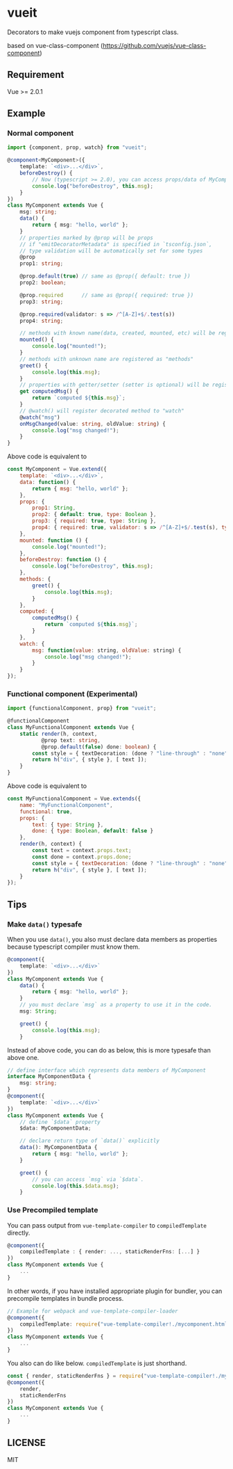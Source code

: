 # vueit

Decorators to make vuejs component from typescript class.

based on vue-class-component (https://github.com/vuejs/vue-class-component)

## Requirement

Vue >= 2.0.1

## Example

### Normal component

```typescript
import {component, prop, watch} from "vueit";

@component<MyComponent>({
    template: `<div>...</div>`,
    beforeDestroy() {
        // Now (typescript >= 2.0), you can access props/data of MyComponent here.
        console.log("beforeDestroy", this.msg);
    }
})
class MyComponent extends Vue {
    msg: string;
    data() {
        return { msg: "hello, world" };
    }
    // properties marked by @prop will be props
    // if "emitDecoratorMetadata" is specified in `tsconfig.json`,
    // type validation will be automatically set for some types
    @prop
    prop1: string;

    @prop.default(true) // same as @prop({ default: true })
    prop2: boolean;

    @prop.required      // same as @prop({ required: true })
    prop3: string;

    @prop.required(validator: s => /^[A-Z]+$/.test(s))
    prop4: string;

    // methods with known name(data, created, mounted, etc) will be registered as hooks
    mounted() {
        console.log("mounted!");
    }
    // methods with unknown name are registered as "methods"
    greet() {
        console.log(this.msg);
    }
    // properties with getter/setter (setter is optional) will be registered to "computed"
    get computedMsg() {
        return `computed ${this.msg}`;
    }
    // @watch() will register decorated method to "watch"
    @watch("msg")
    onMsgChanged(value: string, oldValue: string) {
        console.log("msg changed!");
    }
}
```

Above code is equivalent to

```javascript
const MyComponent = Vue.extend({
    template: `<div>...</div>`,
    data: function() {
        return { msg: "hello, world" };
    },
    props: {
        prop1: String,
        prop2: { default: true, type: Boolean },
        prop3: { required: true, type: String },
        prop4: { required: true, validator: s => /^[A-Z]+$/.test(s), type: String }
    },
    mounted: function () {
        console.log("mounted!");
    },
    beforeDestroy: function () {
        console.log("beforeDestroy", this.msg);
    },
    methods: {
        greet() {
            console.log(this.msg);
        }
    },
    computed: {
        computedMsg() {
            return `computed ${this.msg}`;
        }
    },
    watch: {
        msg: function(value: string, oldValue: string) {
            console.log("msg changed!");
        }
    }
});
```

### Functional component (Experimental)

```typescript
import {functionalComponent, prop} from "vueit";

@functionalComponent
class MyFunctionalComponent extends Vue {
    static render(h, context,
           @prop text: string,
           @prop.default(false) done: boolean) {
        const style = { textDecoration: (done ? "line-through" : "none") };
        return h("div", { style }, [ text ]);
    }
}
```

Above code is equivalent to

```javascript
const MyFunctionalComponent = Vue.extends({
    name: "MyFunctionalComponent",
    functional: true,
    props: {
        text: { type: String },
        done: { type: Boolean, default: false }
    },
    render(h, context) {
        const text = context.props.text;
        const done = context.props.done;
        const style = { textDecoration: (done ? "line-through" : "none") };
        return h("div", { style }, [ text ]);
    }
});
```

## Tips

### Make `data()` typesafe

When you use `data()`, you also must declare data members as properties
because typescript compiler must know them.

```typescript
@component({
    template: `<div>...</div>`
})
class MyComponent extends Vue {
    data() {
        return { msg: "hello, world" };
    }
    // you must declare `msg` as a property to use it in the code.
    msg: String;

    greet() {
        console.log(this.msg);
    }
```

Instead of above code, you can do as below, this is more typesafe than above one.

```typescript
// define interface which represents data members of MyComponent
interface MyComponentData {
    msg: string;
}
@component({
    template: `<div>...</div>`
})
class MyComponent extends Vue {
    // define `$data` property
    $data: MyComponentData;

    // declare return type of `data()` explicitly
    data(): MyComponentData {
        return { msg: "hello, world" };
    }

    greet() {
        // you can access `msg` via `$data`.
        console.log(this.$data.msg);
    }
```

### Use Precompiled template

You can pass output from `vue-template-compiler` to `compiledTemplate` directly.

```typescript
@component({
    compiledTemplate : { render: ..., staticRenderFns: [...] }
})
class MyComponent extends Vue {
    ...
}
```

In other words, if you have installed appropriate plugin for bundler, you can precompile templates in bundle process.

```typescript
// Example for webpack and vue-template-compiler-loader
@component({
    compiledTemplate: require("vue-template-compiler!./mycomponent.html")
})
class MyComponent extends Vue {
    ...
}
```

You also can do like below. `compiledTemplate` is just shorthand.

```typescript
const { render, staticRenderFns } = require("vue-template-compiler!./mycomponent.html");
@component({
    render,
    staticRenderFns
})
class MyComponent extends Vue {
    ...
}
```

## LICENSE
MIT
